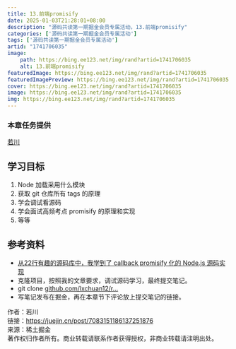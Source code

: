 ```yaml
---
title: 13.前端promisify
date: 2025-01-03T21:28:01+08:00
description: "源码共读第一期掘金会员专属活动，13.前端promisify"
categories: ['源码共读第一期掘金会员专属活动']
tags: ['源码共读第一期掘金会员专属活动']
artid: "1741706035"
image:
    path: https://bing.ee123.net/img/rand?artid=1741706035
    alt: 13.前端promisify
featuredImage: https://bing.ee123.net/img/rand?artid=1741706035
featuredImagePreview: https://bing.ee123.net/img/rand?artid=1741706035
cover: https://bing.ee123.net/img/rand?artid=1741706035
image: https://bing.ee123.net/img/rand?artid=1741706035
img: https://bing.ee123.net/img/rand?artid=1741706035
---
```


### 本章任务提供
[若川](https://juejin.cn/user/1415826704971918)

## 学习目标

1.  Node 加载采用什么模块
1.  获取 git 仓库所有 tags 的原理
1.  学会调试看源码
1.  学会面试高频考点 promisify 的原理和实现
1.  等等

## 参考资料

-   [从22行有趣的源码库中，我学到了 callback promisify 化的 Node.js 源码实现](https://juejin.cn/post/7028731182216904740 "https://juejin.cn/post/7028731182216904740")
-   克隆项目，按照我的文章要求，调试源码学习，最终提交笔记。
-   git clone [github.com/lxchuan12/r…](https://link.juejin.cn?target=https%3A%2F%2Fgithub.com%2Flxchuan12%2Fremote-git-tags-analysis.git "https://github.com/lxchuan12/remote-git-tags-analysis.git")
-   写笔记发布在掘金，再在本章节下评论放上提交笔记的链接。

  


作者：若川  
链接：https://juejin.cn/post/7083151186137251876  
来源：稀土掘金  
著作权归作者所有。商业转载请联系作者获得授权，非商业转载请注明出处。